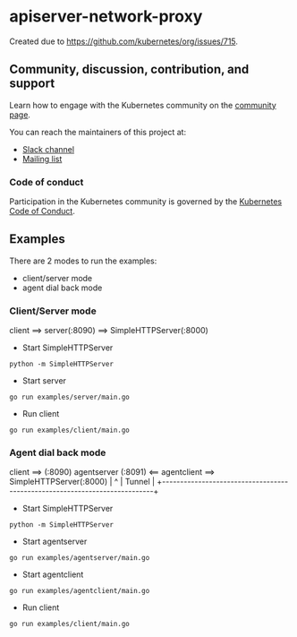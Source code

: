 # apiserver-network-proxy

Created due to https://github.com/kubernetes/org/issues/715.

## Community, discussion, contribution, and support

Learn how to engage with the Kubernetes community on the [community page](http://kubernetes.io/community/).

You can reach the maintainers of this project at:

- [Slack channel](https://kubernetes.slack.com/messages/sig-cloud-provider)
- [Mailing list](https://groups.google.com/forum/#!forum/kubernetes-sig-cloud-provider)

### Code of conduct

Participation in the Kubernetes community is governed by the [Kubernetes Code of Conduct](code-of-conduct.md).

## Examples

There are 2 modes to run the examples:
- client/server mode
- agent dial back mode

### Client/Server mode

client ==> server(:8090) ==> SimpleHTTPServer(:8000)

- Start SimpleHTTPServer
```console
python -m SimpleHTTPServer
```

- Start server
```
go run examples/server/main.go
```

- Run client
```
go run examples/client/main.go
```

### Agent dial back mode

client ==> (:8090) agentserver (:8091) <== agentclient ==> SimpleHTTPServer(:8000)
  |                                                                           ^
  |                               Tunnel                                      |
  +---------------------------------------------------------------------------+


- Start SimpleHTTPServer
```console
python -m SimpleHTTPServer
```

- Start agentserver
```
go run examples/agentserver/main.go
```

- Start agentclient
```
go run examples/agentclient/main.go
```

- Run client
```
go run examples/client/main.go
```

